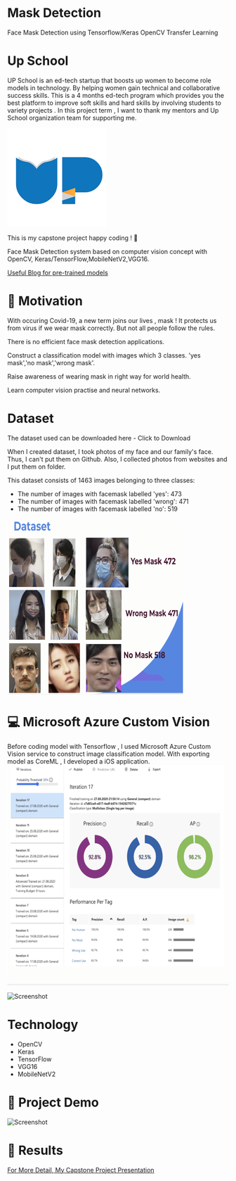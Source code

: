 # Mask Detection

Face Mask Detection using Tensorflow/Keras OpenCV Transfer Learning 

# Up School

UP School is an ed-tech startup that boosts up women to become role models in technology. By helping women gain technical and collaborative success skills. This is a 4 months ed-tech program which provides you the best platform to improve soft skills and hard skills by involving students to variety projects . In this project term ,  I want to thank my mentors and Up School organization team for supporting me.

![Screenshot](readmeImages/upschool.png)

This is my capstone project happy coding ! 🥳

Face Mask Detection system based on computer vision concept with OpenCV, Keras/TensorFlow,MobileNetV2,VGG16.
 
[Useful Blog for pre-trained models](https://www.analyticsvidhya.com/blog/2020/08/top-4-pre-trained-models-for-image-classification-with-python-code/ "Pre-trained models for image classification")


# 🧐 Motivation

With occuring Covid-19, a new term joins our lives , mask ! It protects us from virus if we wear mask correctly. But not all people follow the rules.

There is no efficient face mask detection applications. 

Construct a classification model with images which 3 classes. 
'yes mask','no mask','wrong mask'.

Raise awareness of wearing mask in right way for world health.

Learn computer vision practise and neural networks.

# Dataset
The dataset used can be downloaded here - Click to Download

When I created dataset, I took photos of my face and our family's face. Thus, I can't put them on Github. Also, I collected photos from websites and I put them on folder.

This dataset consists of 1463 images belonging to three classes:

* The number of images with facemask labelled 'yes': 473</br>
* The number of images with facemask labelled 'wrong': 471</br>
* The number of images with facemask labelled 'no': 519

<img src="readmeImages/readme1.png" data-canonical-src="readmeImages/readme1.png" width="400" height="400" />

# 💻 Microsoft Azure Custom Vision

Before coding model with Tensorflow , I used Microsoft Azure Custom Vision service to construct image classification model. With exporting model as CoreML , I developed a iOS application. 
<img src="readmeImages/CustomVision.png" data-canonical-src="readmeImages/CustomVision.png" width="600" height="500" />

![Screenshot](readmeImages/Demo2.gif)


# Technology

* OpenCV</br>
* Keras</br>
* TensorFlow</br>
* VGG16</br>
* MobileNetV2</br>

# 🎥 Project Demo

![Screenshot](readmeImages/Demo1.gif)

# 🥁 Results

[For More Detail, My Capstone Project Presentation](https://docs.google.com/presentation/d/1tU_PQ9-1gAfVR5sHVfaVD9DXfO6zhk6se_z1RrVEgT4/edit?usp=sharing)

